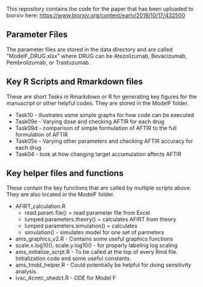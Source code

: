 This repository contains the code for the paper that has been uploaded to biorxiv here:
https://www.biorxiv.org/content/early/2018/10/17/432500

## Parameter Files
The parameter files are stored in the data directory and are called "ModelF_DRUG.xlsx" where DRUG can be Atezolizumab, Bevacizumab, Pembrolizumab, or Trastuzumab.

## Key R Scripts and Rmarkdown files
These are short Tasks in Rmarkdown or R for generating key figures for the manuscript or other helpful codes.
They are stored in the ModelF folder.
-	Task10  - illustrates some simple graphs for how code can be executed
- Task09e - Varying dose and checking AFTIR for each drug
- Task09d - comparison of simple formulation of AFTIR to the full formulation of AFTIR
- Task05e - Varying other parameters and checking AFTIR accuracy for each drug
- Task04  - look at how changing target accumulation affects AFTIR

## Key helper files and functions
These contain the key functions that are called by multiple scripts above.  They are also located in the ModelF folder.
- AFIRT_calculation.R
  -	read.param.file() = read parameter file from Excel
  -	lumped.parameters.theory() = calculates AFIRT from theory
  -	lumped parameters.simulation() = calculates 
  -	simulation() - simulates model for one set of parmeters
-	ams_graphics_v2.R - Contains some useful graphics functions
  -	scale.x.log10(), scale.y.log10() - for properly labeling log scaling
-	ams_initialize_scrpt.R - To be called at the top of every Rmd file.  Initialization code and some useful constants.
-	ams_tmdd_helper.R - Could potentially be helpful for doing sensitivity analysis.
-	ivsc_4cmtc_shedct.R - ODE for Model F

